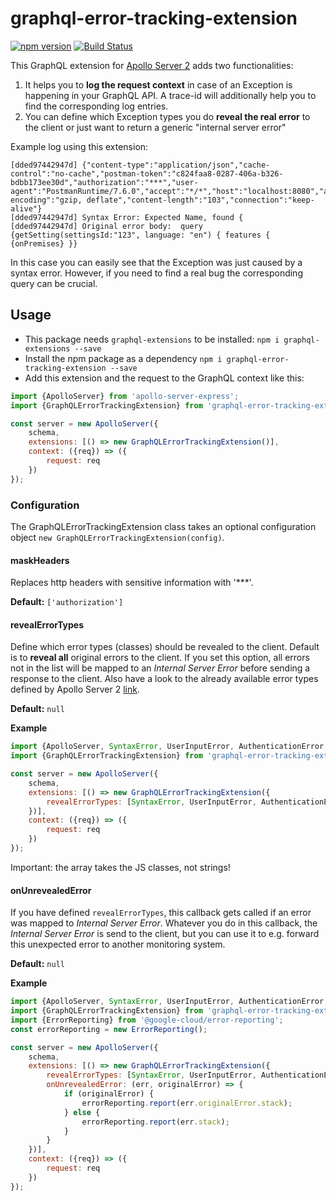 graphql-error-tracking-extension
================================

[![npm version](http://img.shields.io/npm/v/graphql-error-tracking-extension.svg?style=flat)](https://npmjs.org/package/graphql-error-tracking-extension "View this project on npm")
[![Build Status](https://travis-ci.org/philsch/graphql-error-tracking-extension.svg?branch=master)](https://travis-ci.org/philsch/graphql-error-tracking-extension)

This GraphQL extension for [Apollo Server 2](https://github.com/apollographql/apollo-server) adds two functionalities:
 
1. It helps you to **log the request context** in case of an Exception is happening in your GraphQL API. A trace-id will 
additionally help you to find the corresponding log entries.
1. You can define which Exception types you do **reveal the real error** to the client or just want to return a
generic "internal server error"

Example log using this extension:

```
[dded97442947d] {"content-type":"application/json","cache-control":"no-cache","postman-token":"c824faa8-0287-406a-b326-bdbb173ee30d","authorization":"***","user-agent":"PostmanRuntime/7.6.0","accept":"*/*","host":"localhost:8080","accept-encoding":"gzip, deflate","content-length":"103","connection":"keep-alive"}
[dded97442947d] Syntax Error: Expected Name, found {
[dded97442947d] Original error body:  query {getSetting(settingsId:"123", language: "en") { features { {onPremises} }}
```

In this case you can easily see that the Exception was just caused by a syntax error. However, if you need to find
a real bug the corresponding query can be crucial.

## Usage

* This package needs `graphql-extensions` to be installed: `npm i graphql-extensions --save`
* Install the npm package as a dependency `npm i graphql-error-tracking-extension --save`
* Add this extension and the request to the GraphQL context like this:

```js
import {ApolloServer} from 'apollo-server-express';
import {GraphQLErrorTrackingExtension} from 'graphql-error-tracking-extension';

const server = new ApolloServer({
    schema,
    extensions: [() => new GraphQLErrorTrackingExtension()],
    context: ({req}) => ({
        request: req
    })
});
```

### Configuration

The GraphQLErrorTrackingExtension class takes an optional 
configuration object `new GraphQLErrorTrackingExtension(config)`.

#### maskHeaders

Replaces http headers with sensitive information with '***'.

**Default:** `['authorization']`

#### revealErrorTypes

Define which error types (classes) should be revealed to the client. Default is to **reveal all** original errors
to the client. If you set this option, all errors not in the list will be mapped to an *Internal Server Error* before 
sending a response to the client. Also have a look to the already available error types defined by 
Apollo Server 2 [link](https://www.apollographql.com/docs/apollo-server/features/errors.html).

**Default:** `null`

**Example** 

```js
import {ApolloServer, SyntaxError, UserInputError, AuthenticationError, ForbiddenError} from 'apollo-server-express';
import {GraphQLErrorTrackingExtension} from 'graphql-error-tracking-extension';

const server = new ApolloServer({
    schema,
    extensions: [() => new GraphQLErrorTrackingExtension({
        revealErrorTypes: [SyntaxError, UserInputError, AuthenticationError, ForbiddenError]
    })],
    context: ({req}) => ({
        request: req
    })
});
```

Important: the array takes the JS classes, not strings!

#### onUnrevealedError

If you have defined `revealErrorTypes`, this callback gets called if an error was mapped to *Internal Server Error*. 
Whatever you do in this callback, the *Internal Server Error* is send to the client, but you can use it to e.g. forward
this unexpected error to another monitoring system.

**Default:** `null`

**Example** 

```js
import {ApolloServer, SyntaxError, UserInputError, AuthenticationError, ForbiddenError} from 'apollo-server-express';
import {GraphQLErrorTrackingExtension} from 'graphql-error-tracking-extension';
import {ErrorReporting} from '@google-cloud/error-reporting';
const errorReporting = new ErrorReporting();

const server = new ApolloServer({
    schema,
    extensions: [() => new GraphQLErrorTrackingExtension({
        revealErrorTypes: [SyntaxError, UserInputError, AuthenticationError, ForbiddenError],
        onUnrevealedError: (err, originalError) => {
            if (originalError) {
                errorReporting.report(err.originalError.stack);
            } else {
                errorReporting.report(err.stack);
            }
        }
    })],
    context: ({req}) => ({
        request: req
    })
});
```
